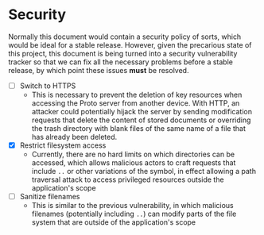 # Security

Normally this document would contain a security policy of sorts, which would be ideal for a stable release.
However, given the precarious state of this project, this document is being turned into a security vulnerability tracker so that we can fix all the necessary problems before a stable release, by which point these issues **must** be resolved.

- [ ] Switch to HTTPS
  - This is necessary to prevent the deletion of key resources when accessing the Proto server from another device.
  With HTTP, an attacker could potentially hijack the server by sending modification requests that delete the content of stored documents or overriding the trash directory with blank files of the same name of a file that has already been deleted.
- [x] Restrict filesystem access
  - Currently, there are no hard limits on which directories can be accessed, which allows malicious actors to craft requests that include `..` or other variations of the symbol, in effect allowing a path traversal attack to access privileged resources outside the application's scope
- [ ] Sanitize filenames
  - This is similar to the previous vulnerability, in which malicious filenames (potentially including `..`) can modify parts of the file system that are outside of the application's scope
